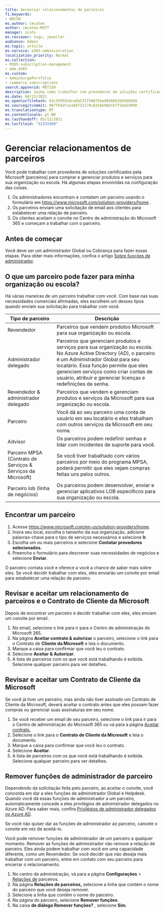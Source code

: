 ```yaml
---
title: Gerenciar relacionamentos de parceiros
f1.keywords:
- NOCSH
ms.author: cmcatee
author: cmcatee-MSFT
manager: scotv
ms.reviewer: tugu, jmueller
audience: Admin
ms.topic: article
ms.service: o365-administration
localization_priority: Normal
ms.collection:
- M365-subscription-management
- Adm_O365
ms.custom:
- AdminSurgePortfolio
- commerce_subscriptions
search.appverid: MET150
description: Saiba como trabalhar com provedores de soluções certificados pela Microsoft (parceiros) para comprar e gerenciar produtos e serviços para sua organização ou escola.
ms.date: 04/13/2021
ms.openlocfilehash: 63c5595d14ca0a531f50875ea8058663b626bb89
ms.sourcegitcommit: 967f64dfa1a05f31179c8316b96bfb7758a5d990
ms.translationtype: MT
ms.contentlocale: pt-BR
ms.lasthandoff: 05/12/2021
ms.locfileid: "52331569"
---
```

# <a name="manage-partner-relationships"></a>Gerenciar relacionamentos de parceiros

Você pode trabalhar com provedores de soluções certificados pela Microsoft (parceiros) para comprar e gerenciar produtos e serviços para sua organização ou escola. Há algumas etapas envolvidas na configuração das coisas.

1. Os administradores encontram e contatem um parceiro usando o formulário em <a href="https://www.microsoft.com/solution-providers/home" target="_blank">https://www.microsoft.com/solution-providers/home</a> .
2. Os parceiros enviam uma solicitação de email aos clientes para estabelecer uma relação de parceiro.
3. Os clientes aceitam o convite no Centro de administração do Microsoft 365 e começam a trabalhar com o parceiro.

## <a name="before-you-begin"></a>Antes de começar

Você deve ser um administrador Global ou Cobrança para fazer essas etapas. Para obter mais informações, confira o artigo [Sobre funções de administrador](../admin/add-users/about-admin-roles.md).

## <a name="what-can-a-partner-do-for-my-organization-or-school"></a>O que um parceiro pode fazer para minha organização ou escola?

Há várias maneiras de um parceiro trabalhar com você. Com base nas suas necessidades comerciais afirmadas, eles escolhem um desses tipos quando enviam sua solicitação para trabalhar com você.

| Tipo de parceiro | Descrição |
| ------ | ------------------- |
| Revendedor | Parceiros que vendem produtos Microsoft para sua organização ou escola. |
| Administrador delegado | Parceiros que gerenciam produtos e serviços para sua organização ou escola. No Azure Active Directory (AD), o parceiro é um Administrador Global para seu locatário. Essa função permite que eles gerenciem serviços como criar contas de usuário, atribuir e gerenciar licenças e redefinições de senha. |
| Revendedor & administrador delegado | Parceiros que vendem e gerenciam produtos e serviços da Microsoft para sua organização ou escola. |
| Parceiro | Você dá ao seu parceiro uma conta de usuário em seu locatário e eles trabalham com outros serviços da Microsoft em seu nome. |
| Advisor | Os parceiros podem redefinir senhas e lidar com incidentes de suporte para você. |
| Parceiro MPSA (Contrato de Serviços & Serviços da Microsoft) | Se você tiver trabalhado com vários parceiros por meio do programa MPSA, poderá permitir que eles vejam compras feitas uns pelos outros. |
| Parceiro lob (linha de negócios) | Os parceiros podem desenvolver, enviar e gerenciar aplicativos LOB específicos para sua organização ou escola. |

## <a name="find-a-partner"></a>Encontrar um parceiro

1. Acesse <a href="https://www.microsoft.com/en-us/solution-providers/home" target="_blank">https://www.microsoft.com/en-us/solution-providers/home</a>.
2. Insira seu local, escolha o tamanho da sua organização, adicione palavras-chave para o tipo de serviços necessários e selecione **Ir**.
3. Escolha um ou mais parceiros e selecione **Contatar provedores selecionados.**
4. Preencha o formulário para descrever suas necessidades de negócios e selecione **Enviar**.

O parceiro contata você e oferece a você a chance de saber mais sobre eles. Se você decidir trabalhar com eles, eles enviarão um convite por email para estabelecer uma relação de parceiro.

## <a name="review-and-accept-a-partner-relationship-and-microsoft-customer-agreement"></a>Revisar e aceitar um relacionamento de parceiros e o Contrato de Cliente da Microsoft

Depois de encontrar um parceiro e decidir trabalhar com eles, eles enviam um convite por email.

1. No email, selecione o link para ir para o Centro de administração do Microsoft 365.
2. Na página **Aceitar contrato & autorizar** o parceiro, selecione o link para o Contrato de **Cliente da Microsoft** e leia o documento.
3. Marque a caixa para confirmar que você leu o contrato.
4. Selecione **Aceitar & Autorizar**.
5. A lista de parceiros com os que você está trabalhando é exibida. Selecione qualquer parceiro para ver detalhes.

## <a name="review-and-accept-a-microsoft-customer-agreement"></a>Revisar e aceitar um Contrato de Cliente da Microsoft

Se você já tiver um parceiro, mas ainda não tiver assinado um Contrato de Cliente da Microsoft, deverá aceitar o contrato antes que eles possam fazer compras ou gerenciar suas assinaturas em seu nome.

1. Se você receber um email de seu parceiro, selecione o link para ir para o Centro de administração do Microsoft 365 ou vá para a página <a href="https://go.microsoft.com/fwlink/?linkid=2116573" target="_blank">Aceitar contrato.</a>
2. Selecione o link para o **Contrato de Cliente da Microsoft** e leia o documento.
3. Marque a caixa para confirmar que você leu o contrato.
4. Selecione **Aceitar**.
5. A lista de parceiros com os que você está trabalhando é exibida. Selecione qualquer parceiro para ver detalhes.

## <a name="remove-partner-admin-roles"></a>Remover funções de administrador de parceiro

Dependendo da solicitação feita pelo parceiro, ao aceitar o convite, você concorda em dar a eles funções de administrador Global e Helpdesk. Quando você dá essas funções de administrador a um parceiro, automaticamente concede a eles privilégios de administrador delegados no Azure AD. Para saber mais, confira [Privilégios de administrador delegados no Azure AD](/partner-center/customers_revoke_admin_privileges#delegated-admin-privileges-in-azure-ad).

Se você não quiser dar as funções de administrador ao parceiro, cancele o convite em vez de aceitá-lo.

Você pode remover funções de administrador de um parceiro a qualquer momento. Remover as funções de administrador não remove a relação de parceiro. Eles ainda podem trabalhar com você em uma capacidade diferente, como um Revendedor. Se você decidir que não deseja mais trabalhar com um parceiro, entre em contato com seu parceiro para encerrar o relacionamento.

1. No centro de administração, vá para a página **Configurações**  >  <a href="https://go.microsoft.com/fwlink/p/?linkid=2074649" target="_blank">Relações de</a> parceiros.
2. Na página **Relações de parceiros,** selecione a linha que contém o nome do parceiro que você deseja remover.
3. Selecione a linha que contém o nome do parceiro.
4. Na página do parceiro, selecione **Remover funções**.
5. Na caixa **de diálogo Remover funções?** , selecione **Sim**.

